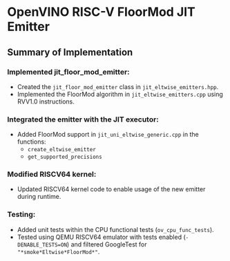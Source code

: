 # OpenVINO RISC-V FloorMod JIT Emitter

## Summary of Implementation

### Implemented jit_floor_mod_emitter:
- Created the `jit_floor_mod_emitter` class in `jit_eltwise_emitters.hpp`.
- Implemented the FloorMod algorithm in `jit_eltwise_emitters.cpp` using RVV1.0 instructions.

### Integrated the emitter with the JIT executor:
- Added FloorMod support in `jit_uni_eltwise_generic.cpp` in the functions:
  - `create_eltwise_emitter`
  - `get_supported_precisions`

### Modified RISCV64 kernel:
- Updated RISCV64 kernel code to enable usage of the new emitter during runtime.

### Testing:
- Added unit tests within the CPU functional tests (`ov_cpu_func_tests`).
- Tested using QEMU RISCV64 emulator with tests enabled (`-DENABLE_TESTS=ON`) and filtered GoogleTest for `"*smoke*Eltwise*FloorMod*"`.
